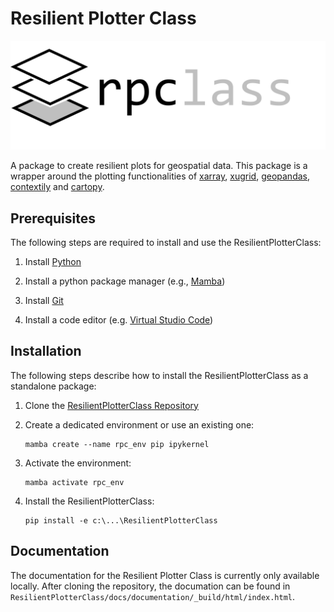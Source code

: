 # Resilient Plotter Class
![Resilient Plotter Class Logo](./docs/documentation/_logo/Resilient_Plotter_Class_Logo.png)

A package to create resilient plots for geospatial data. This package is a wrapper around the plotting functionalities of [xarray](http://xarray.pydata.org/en/stable/), [xugrid](https://deltares.github.io/xugrid/), [geopandas](https://geopandas.org/), [contextily](https://contextily.readthedocs.io/en/latest/) and [cartopy](https://scitools.org.uk/cartopy/docs/latest/).


## Prerequisites
The following steps are required to install and use the ResilientPlotterClass:

1. Install [Python](https://www.python.org/downloads)

2. Install a python package manager (e.g., [Mamba](https://github.com/conda-forge/miniforge#mambaforge))

3. Install [Git](https://git-scm.com/downloads)

5. Install a code editor (e.g. [Virtual Studio Code](https://code.visualstudio.com/Download))

## Installation
The following steps describe how to install the ResilientPlotterClass as a standalone package:

1. Clone the [ResilientPlotterClass Repository](https://github.com/Deltares-research/ResilientPlotterClass)

2. Create a dedicated environment or use an existing one:
    ```
    mamba create --name rpc_env pip ipykernel
    ```

3. Activate the environment:
    ```
    mamba activate rpc_env
    ```

4. Install the ResilientPlotterClass:
    ```
    pip install -e c:\...\ResilientPlotterClass
    ```

## Documentation
The documentation for the Resilient Plotter Class is currently only available locally. After cloning the repository, the documation can be found in `ResilientPlotterClass/docs/documentation/_build/html/index.html`.